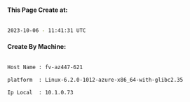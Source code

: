 
   
#### This Page Create at:

```bash

2023-10-06 - 11:41:31 UTC

```

#### Create By Machine:

```bash

Host Name : fv-az447-621

platform  : Linux-6.2.0-1012-azure-x86_64-with-glibc2.35

Ip Local  : 10.1.0.73

```

